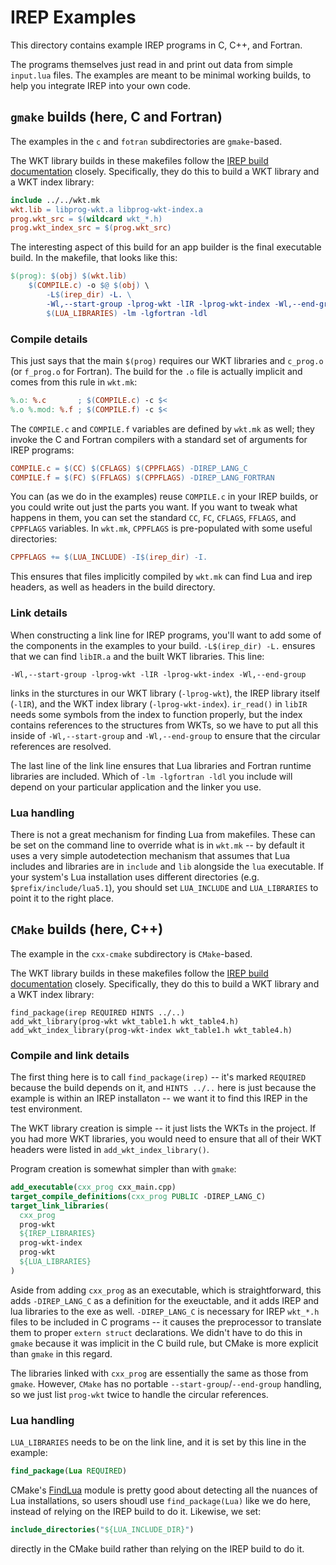 # IREP Examples

This directory contains example IREP programs in C, C++, and Fortran.

The programs themselves just read in and print out data from simple
`input.lua` files. The examples are meant to be minimal working builds,
to help you integrate IREP into your own code.

## `gmake` builds (here, C and Fortran)

The examples in the `c` and `fotran` subdirectories are `gmake`-based.

The WKT library builds in these makefiles follow the
[IREP build documentation](https://irep.readthedocs.io/en/latest/build.html#gnu-make)
closely. Specifically, they do this to build a WKT library and a WKT
index library:

```makefile
include ../../wkt.mk
wkt.lib = libprog-wkt.a libprog-wkt-index.a
prog.wkt_src = $(wildcard wkt_*.h)
prog.wkt_index_src = $(prog.wkt_src)
```

The interesting aspect of this build for an app builder is the final
executable build. In the makefile, that looks like this:

```makefile
$(prog): $(obj) $(wkt.lib)
    $(COMPILE.c) -o $@ $(obj) \
        -L$(irep_dir) -L. \
        -Wl,--start-group -lprog-wkt -lIR -lprog-wkt-index -Wl,--end-group \
        $(LUA_LIBRARIES) -lm -lgfortran -ldl
```

### Compile details

This just says that the main `$(prog)` requires our WKT libraries and
`c_prog.o` (or `f_prog.o` for Fortran). The build for the `.o` file is
actually implicit and comes from this rule in `wkt.mk`:

```makefile
%.o: %.c       ; $(COMPILE.c) -c $<
%.o %.mod: %.f ; $(COMPILE.f) -c $<
```

The `COMPILE.c` and `COMPILE.f` variables are defined by `wkt.mk` as
well; they invoke the C and Fortran compilers with a standard set of
arguments for IREP programs:

```makefile
COMPILE.c = $(CC) $(CFLAGS) $(CPPFLAGS) -DIREP_LANG_C
COMPILE.f = $(FC) $(FFLAGS) $(CPPFLAGS) -DIREP_LANG_FORTRAN
```

You can (as we do in the examples) reuse `COMPILE.c` in your IREP builds,
or you could write out just the parts you want. If you want to tweak what
happens in them, you can set the standard `CC`, `FC`, `CFLAGS`, `FFLAGS`,
and `CPPFLAGS` variables. In `wkt.mk`, `CPPFLAGS` is pre-populated with
some useful directories:

```makefile
CPPFLAGS += $(LUA_INCLUDE) -I$(irep_dir) -I.
```

This ensures that files implicitly compiled by `wkt.mk` can find Lua and
irep headers, as well as headers in the build directory.

### Link details

When constructing a link line for IREP programs, you'll want to add some
of the components in the examples to your build. `-L$(irep_dir) -L.`
ensures that we can find `libIR.a` and the built WKT libraries. This line:

```
-Wl,--start-group -lprog-wkt -lIR -lprog-wkt-index -Wl,--end-group
```

links in the sturctures in our WKT library (`-lprog-wkt`), the IREP
library itself (`-lIR`), and the WKT index library (`-lprog-wkt-index`).
`ir_read()` in `libIR` needs some symbols from the index to function
properly, but the index contains references to the structures from WKTs,
so we have to put all this inside of `-Wl,--start-group` and
`-Wl,--end-group` to ensure that the circular references are resolved.

The last line of the link line ensures that Lua libraries and Fortran
runtime libraries are included. Which of `-lm -lgfortran -ldl` you
include will depend on your particular application and the linker you
use.

### Lua handling

There is not a great mechanism for finding Lua from makefiles. These can
be set on the command line to override what is in `wkt.mk` -- by default
it uses a very simple autodetection mechanism that assumes that Lua
includes and libraries are in `include` and `lib` alongside the `lua`
executable. If your system's Lua installation uses different directories
(e.g. `$prefix/include/lua5.1`), you should set `LUA_INCLUDE` and
`LUA_LIBRARIES` to point it to the right place.

## `CMake` builds (here, C++)

The example in the `cxx-cmake` subdirectory is `CMake`-based.


The WKT library builds in these makefiles follow the
[IREP build documentation](https://irep.readthedocs.io/en/latest/build.html#cmake)
closely. Specifically, they do this to build a WKT library and a WKT
index library:

```
find_package(irep REQUIRED HINTS ../..)
add_wkt_library(prog-wkt wkt_table1.h wkt_table4.h)
add_wkt_index_library(prog-wkt-index wkt_table1.h wkt_table4.h)
```

### Compile and link details

The first thing here is to call `find_package(irep)` -- it's marked
`REQUIRED` because the build depends on it, and `HINTS ../..` here is
just because the example is within an IREP installaton -- we want it to
find this IREP in the test environment.

The WKT library creation is simple -- it just lists the WKTs in the
project. If you had more WKT libraries, you would need to ensure that all
of their WKT headers were listed in `add_wkt_index_library()`.

Program creation is somewhat simpler than with `gmake`:

```cmake
add_executable(cxx_prog cxx_main.cpp)
target_compile_definitions(cxx_prog PUBLIC -DIREP_LANG_C)
target_link_libraries(
  cxx_prog
  prog-wkt
  ${IREP_LIBRARIES}
  prog-wkt-index
  prog-wkt
  ${LUA_LIBRARIES}
)
```

Aside from adding `cxx_prog` as an executable, which is straightforward,
this adds `-DIREP_LANG_C` as a definition for the exeuctable, and it adds
IREP and lua libraries to the exe as well. `-DIREP_LANG_C` is necessary
for IREP `wkt_*.h` files to be included in C programs -- it causes the
preprocessor to translate them to proper `extern struct` declarations. We
didn't have to do this in `gmake` because it was implicit in the C build
rule, but CMake is more explicit than `gmake` in this regard.

The libraries linked with `cxx_prog` are essentially the same as those
from `gmake`. However, `CMake` has no portable
`--start-group`/`--end-group` handling, so we just list `prog-wkt` twice
to handle the circular references.

### Lua handling

`LUA_LIBRARIES` needs to be on the link line, and it is set by this line
in the example:

```cmake
find_package(Lua REQUIRED)
```

CMake's
[FindLua](https://cmake.org/cmake/help/latest/module/FindLua.html) module
is pretty good about detecting all the nuances of Lua installations, so
users shoudl use `find_package(Lua)` like we do here, instead of relying
on the IREP build to do it.  Likewise, we set:

```cmake
include_directories("${LUA_INCLUDE_DIR}")
```

directly in the CMake build rather than relying on the IREP build to do
it.
